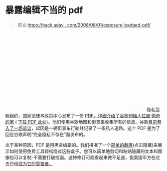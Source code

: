 # 暴露编辑不当的 pdf

> 原文:[https://hack aday . com/2008/08/01/exposure-badged-pdf/](https://hackaday.com/2008/08/01/exposing-poorly-redacted-pdfs/)

<object width="450" height="253"><param name="allowfullscreen" value="true"> <param name="allowscriptaccess" value="always"> <param name="movie" value="http://www.vimeo.com/moogaloop.swf?clip_id=1451028&amp;server=www.vimeo.com&amp;show_title=0&amp;show_byline=0&amp;show_portrait=0&amp;color=23C50B&amp;fullscreen=1"></object> 
隐私监察组织，国家法律与政策中心发布了一份 [PDF，详细介绍了谷歌创始人拉里·佩奇的家](http://www.theregister.co.uk/2008/08/01/nlpc_outs_larry_page/) ( [下载 PDF 此处](http://www.nlpc.org/pdfs/googleexecutive.pdf))。他们使用谷歌地图和街景来收集所有的信息。谷歌[目前卷入了一场诉讼](http://www.theregister.co.uk/2008/07/31/google_desert_privacy/)，起因是一辆街景车行驶并记录了一条私人道路。这个 PDF 是为了回应谷歌声明“完全隐私不存在”而发布的。

出于某种原因，PDF 是用黑盒编辑的。我们拼凑了一个[简单的截屏](http://vimeo.com/1451028)(点击隐藏)来展示如何使用免费工具轻松绕过这些盒子。您可以简单地剪切和粘贴隐藏的文本和图像也可以复制-不需要打破插画。这种修订可能看起来微不足道，但美国军方在过去已经[成为它的受害者。](http://www.schneier.com/blog/archives/2005/05/pdf_radacting_f.html)